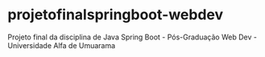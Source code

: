 # projetofinalspringboot-webdev
Projeto final da disciplina de Java Spring Boot - Pós-Graduação Web Dev - Universidade Alfa de Umuarama
